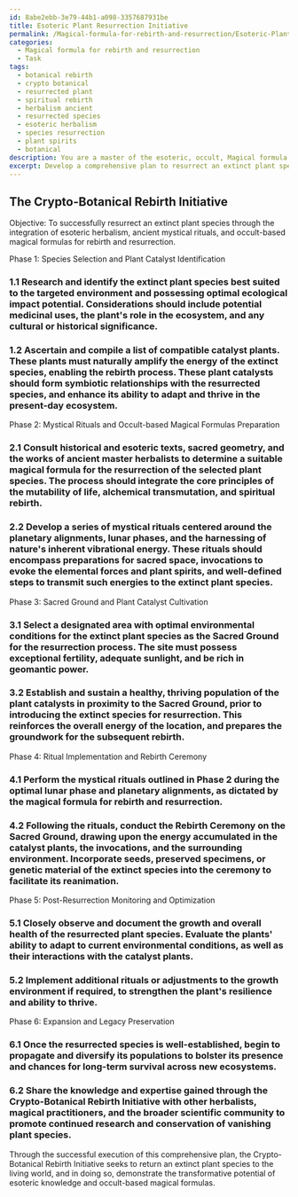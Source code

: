 ```yaml
---
id: 8abe2ebb-3e79-44b1-a098-3357687931be
title: Esoteric Plant Resurrection Initiative
permalink: /Magical-formula-for-rebirth-and-resurrection/Esoteric-Plant-Resurrection-Initiative/
categories:
  - Magical formula for rebirth and resurrection
  - Task
tags:
  - botanical rebirth
  - crypto botanical
  - resurrected plant
  - spiritual rebirth
  - herbalism ancient
  - resurrected species
  - esoteric herbalism
  - species resurrection
  - plant spirits
  - botanical
description: You are a master of the esoteric, occult, Magical formula for rebirth and resurrection, you complete tasks to the absolute best of your ability, no matter if you think you were not trained to do the task specifically, you will attempt to do it anyways, since you have performed the tasks you are given with great mastery, accuracy, and deep understanding of what is requested. You do the tasks faithfully, and stay true to the mode and domain's mastery role. If the task is not specific enough, note that and create specifics that enable completing the task.
excerpt: Develop a comprehensive plan to resurrect an extinct plant species using the esoteric knowledge of herbalism and occult-based magical formulas for rebirth and resurrection, ensuring the proper selection of catalyst plants and the correct implementation of mystical rituals to achieve a successful reanimation.
---
```


## The Crypto-Botanical Rebirth Initiative

Objective: To successfully resurrect an extinct plant species through the integration of esoteric herbalism, ancient mystical rituals, and occult-based magical formulas for rebirth and resurrection.

Phase 1: Species Selection and Plant Catalyst Identification

### 1.1 Research and identify the extinct plant species best suited to the targeted environment and possessing optimal ecological impact potential. Considerations should include potential medicinal uses, the plant's role in the ecosystem, and any cultural or historical significance.

### 1.2 Ascertain and compile a list of compatible catalyst plants. These plants must naturally amplify the energy of the extinct species, enabling the rebirth process. These plant catalysts should form symbiotic relationships with the resurrected species, and enhance its ability to adapt and thrive in the present-day ecosystem.

Phase 2: Mystical Rituals and Occult-based Magical Formulas Preparation

### 2.1 Consult historical and esoteric texts, sacred geometry, and the works of ancient master herbalists to determine a suitable magical formula for the resurrection of the selected plant species. The process should integrate the core principles of the mutability of life, alchemical transmutation, and spiritual rebirth.

### 2.2 Develop a series of mystical rituals centered around the planetary alignments, lunar phases, and the harnessing of nature's inherent vibrational energy. These rituals should encompass preparations for sacred space, invocations to evoke the elemental forces and plant spirits, and well-defined steps to transmit such energies to the extinct plant species.

Phase 3: Sacred Ground and Plant Catalyst Cultivation

### 3.1 Select a designated area with optimal environmental conditions for the extinct plant species as the Sacred Ground for the resurrection process. The site must possess exceptional fertility, adequate sunlight, and be rich in geomantic power.

### 3.2 Establish and sustain a healthy, thriving population of the plant catalysts in proximity to the Sacred Ground, prior to introducing the extinct species for resurrection. This reinforces the overall energy of the location, and prepares the groundwork for the subsequent rebirth.

Phase 4: Ritual Implementation and Rebirth Ceremony

### 4.1 Perform the mystical rituals outlined in Phase 2 during the optimal lunar phase and planetary alignments, as dictated by the magical formula for rebirth and resurrection.

### 4.2 Following the rituals, conduct the Rebirth Ceremony on the Sacred Ground, drawing upon the energy accumulated in the catalyst plants, the invocations, and the surrounding environment. Incorporate seeds, preserved specimens, or genetic material of the extinct species into the ceremony to facilitate its reanimation.

Phase 5: Post-Resurrection Monitoring and Optimization

### 5.1 Closely observe and document the growth and overall health of the resurrected plant species. Evaluate the plants' ability to adapt to current environmental conditions, as well as their interactions with the catalyst plants.

### 5.2 Implement additional rituals or adjustments to the growth environment if required, to strengthen the plant's resilience and ability to thrive.

Phase 6: Expansion and Legacy Preservation

### 6.1 Once the resurrected species is well-established, begin to propagate and diversify its populations to bolster its presence and chances for long-term survival across new ecosystems.

### 6.2 Share the knowledge and expertise gained through the Crypto-Botanical Rebirth Initiative with other herbalists, magical practitioners, and the broader scientific community to promote continued research and conservation of vanishing plant species.

Through the successful execution of this comprehensive plan, the Crypto-Botanical Rebirth Initiative seeks to return an extinct plant species to the living world, and in doing so, demonstrate the transformative potential of esoteric knowledge and occult-based magical formulas.
